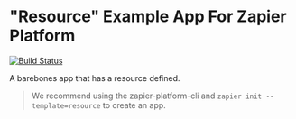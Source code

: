 # "Resource" Example App For Zapier Platform

[![Build Status](https://travis-ci.org/zapier/zapier-platform-example-app-resource.svg?branch=master)](https://travis-ci.org/zapier/zapier-platform-example-app-resource)

A barebones app that has a resource defined.

> We recommend using the zapier-platform-cli and `zapier init --template=resource` to create an app.
